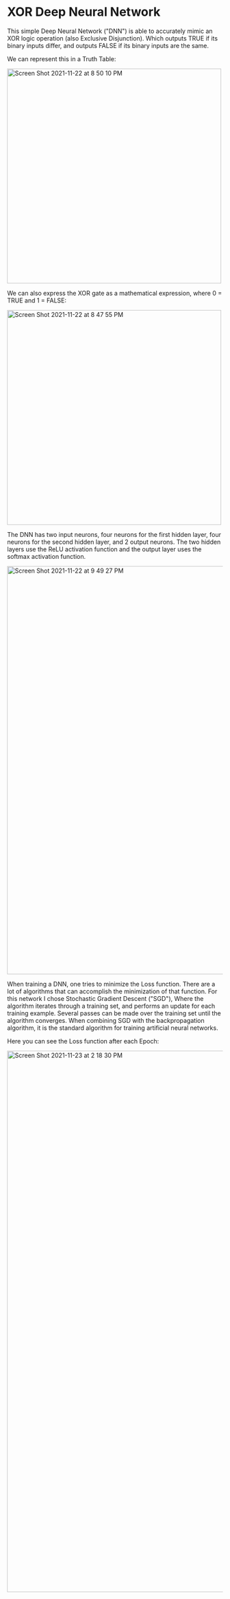 # XOR Deep Neural Network


This simple Deep Neural Network ("DNN") is able to accurately mimic an XOR logic operation (also Exclusive Disjunction). Which outputs TRUE if its binary
inputs differ, and outputs FALSE if its binary inputs are the same. 

We can represent this in a Truth Table: 

<img width="500" alt="Screen Shot 2021-11-22 at 8 50 10 PM" src="https://user-images.githubusercontent.com/69181932/142967396-76c37280-0b3f-4b7b-afb8-6e887dd6ec62.png">

We can also express the XOR gate as a mathematical expression, where 0 = TRUE and 1 = FALSE:

<img width="500" alt="Screen Shot 2021-11-22 at 8 47 55 PM" src="https://user-images.githubusercontent.com/69181932/142967531-fe1644df-2be0-4697-ab89-9d376788cdf2.png">


The DNN has two input neurons, four neurons for the first hidden layer, four neurons for the second hidden layer, and 2 output neurons. 
The two hidden layers use the ReLU activation function and the output layer uses the softmax activation function.

<img width="950" alt="Screen Shot 2021-11-22 at 9 49 27 PM" src="https://user-images.githubusercontent.com/69181932/142968989-86557c56-00b1-4d73-b241-adb937ae5ee1.png">


When training a DNN, one tries to minimize the Loss function. There are a lot of algorithms that can accomplish the minimization of that function. 
For this network I chose Stochastic Gradient Descent ("SGD"), Where the algorithm iterates through a training set, and performs an update for each 
training example. Several passes can be made over the training set until the algorithm converges. When combining SGD with the backpropagation algorithm, 
it is the standard algorithm for training artificial neural networks.

Here you can see the Loss function after each Epoch:

<img width="1260" alt="Screen Shot 2021-11-23 at 2 18 30 PM" src="https://user-images.githubusercontent.com/69181932/143097697-228864e0-7027-4993-bcf2-d5647777475f.png">


